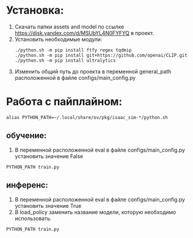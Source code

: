 # Установка:
1. Скачать папки assets and model по ссылке https://disk.yandex.com/d/MSUbYL4N0FYFYQ в проект.
2. Установить необходимые модули:
   ```
   ./python.sh -m pip install ftfy regex tqdmip
   ./python.sh -m pip install git+https://github.com/openai/CLIP.git
   ./python.sh -m pip install ultralytics
   ```
3. Изменить общий путь до проекта в переменной general_path расположенной в файле configs/main_config.py
# Работа с пайплайном:
```
alias PYTHON_PATH=~/.local/share/ov/pkg/isaac_sim-*/python.sh
```
## обучение:
1. В переменной расположенной eval в файле configs/main_config.py установить значение False
```
PYTHON_PATH train.py
```
## инференс:
1. В переменной расположенной eval в файле configs/main_config.py установить значение True
2. В load_policy заменить название модели, которую необходимо использовать.
```
PYTHON_PATH train.py
```
